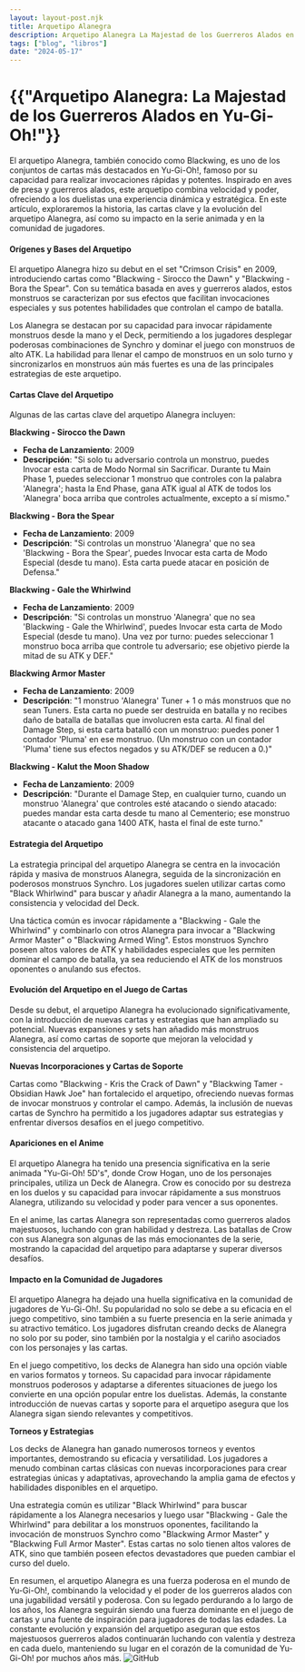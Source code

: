 ```yaml
---
layout: layout-post.njk
title: Arquetipo Alanegra
description: Arquetipo Alanegra La Majestad de los Guerreros Alados en Yu-Gi-Oh!
tags: ["blog", "libros"]
date: "2024-05-17"
---
```


# {{"Arquetipo Alanegra: La Majestad de los Guerreros Alados en Yu-Gi-Oh!"}}

El arquetipo Alanegra, también conocido como Blackwing, es uno de los conjuntos de cartas más destacados en Yu-Gi-Oh!, famoso por su capacidad para realizar invocaciones rápidas y potentes. Inspirado en aves de presa y guerreros alados, este arquetipo combina velocidad y poder, ofreciendo a los duelistas una experiencia dinámica y estratégica. En este artículo, exploraremos la historia, las cartas clave y la evolución del arquetipo Alanegra, así como su impacto en la serie animada y en la comunidad de jugadores.

#### Orígenes y Bases del Arquetipo

El arquetipo Alanegra hizo su debut en el set "Crimson Crisis" en 2009, introduciendo cartas como "Blackwing - Sirocco the Dawn" y "Blackwing - Bora the Spear". Con su temática basada en aves y guerreros alados, estos monstruos se caracterizan por sus efectos que facilitan invocaciones especiales y sus potentes habilidades que controlan el campo de batalla.

Los Alanegra se destacan por su capacidad para invocar rápidamente monstruos desde la mano y el Deck, permitiendo a los jugadores desplegar poderosas combinaciones de Synchro y dominar el juego con monstruos de alto ATK. La habilidad para llenar el campo de monstruos en un solo turno y sincronizarlos en monstruos aún más fuertes es una de las principales estrategias de este arquetipo.

#### Cartas Clave del Arquetipo

Algunas de las cartas clave del arquetipo Alanegra incluyen:

**Blackwing - Sirocco the Dawn**
- **Fecha de Lanzamiento**: 2009
- **Descripción**: "Si solo tu adversario controla un monstruo, puedes Invocar esta carta de Modo Normal sin Sacrificar. Durante tu Main Phase 1, puedes seleccionar 1 monstruo que controles con la palabra 'Alanegra'; hasta la End Phase, gana ATK igual al ATK de todos los 'Alanegra' boca arriba que controles actualmente, excepto a sí mismo."

**Blackwing - Bora the Spear**
- **Fecha de Lanzamiento**: 2009
- **Descripción**: "Si controlas un monstruo 'Alanegra' que no sea 'Blackwing - Bora the Spear', puedes Invocar esta carta de Modo Especial (desde tu mano). Esta carta puede atacar en posición de Defensa."

**Blackwing - Gale the Whirlwind**
- **Fecha de Lanzamiento**: 2009
- **Descripción**: "Si controlas un monstruo 'Alanegra' que no sea 'Blackwing - Gale the Whirlwind', puedes Invocar esta carta de Modo Especial (desde tu mano). Una vez por turno: puedes seleccionar 1 monstruo boca arriba que controle tu adversario; ese objetivo pierde la mitad de su ATK y DEF."

**Blackwing Armor Master**
- **Fecha de Lanzamiento**: 2009
- **Descripción**: "1 monstruo 'Alanegra' Tuner + 1 o más monstruos que no sean Tuners. Esta carta no puede ser destruida en batalla y no recibes daño de batalla de batallas que involucren esta carta. Al final del Damage Step, si esta carta batalló con un monstruo: puedes poner 1 contador 'Pluma' en ese monstruo. (Un monstruo con un contador 'Pluma' tiene sus efectos negados y su ATK/DEF se reducen a 0.)"

**Blackwing - Kalut the Moon Shadow**
- **Fecha de Lanzamiento**: 2009
- **Descripción**: "Durante el Damage Step, en cualquier turno, cuando un monstruo 'Alanegra' que controles esté atacando o siendo atacado: puedes mandar esta carta desde tu mano al Cementerio; ese monstruo atacante o atacado gana 1400 ATK, hasta el final de este turno."

#### Estrategia del Arquetipo

La estrategia principal del arquetipo Alanegra se centra en la invocación rápida y masiva de monstruos Alanegra, seguida de la sincronización en poderosos monstruos Synchro. Los jugadores suelen utilizar cartas como "Black Whirlwind" para buscar y añadir Alanegra a la mano, aumentando la consistencia y velocidad del Deck.

Una táctica común es invocar rápidamente a "Blackwing - Gale the Whirlwind" y combinarlo con otros Alanegra para invocar a "Blackwing Armor Master" o "Blackwing Armed Wing". Estos monstruos Synchro poseen altos valores de ATK y habilidades especiales que les permiten dominar el campo de batalla, ya sea reduciendo el ATK de los monstruos oponentes o anulando sus efectos.

#### Evolución del Arquetipo en el Juego de Cartas

Desde su debut, el arquetipo Alanegra ha evolucionado significativamente, con la introducción de nuevas cartas y estrategias que han ampliado su potencial. Nuevas expansiones y sets han añadido más monstruos Alanegra, así como cartas de soporte que mejoran la velocidad y consistencia del arquetipo.

**Nuevas Incorporaciones y Cartas de Soporte**

Cartas como "Blackwing - Kris the Crack of Dawn" y "Blackwing Tamer - Obsidian Hawk Joe" han fortalecido el arquetipo, ofreciendo nuevas formas de invocar monstruos y controlar el campo. Además, la inclusión de nuevas cartas de Synchro ha permitido a los jugadores adaptar sus estrategias y enfrentar diversos desafíos en el juego competitivo.

#### Apariciones en el Anime

El arquetipo Alanegra ha tenido una presencia significativa en la serie animada "Yu-Gi-Oh! 5D's", donde Crow Hogan, uno de los personajes principales, utiliza un Deck de Alanegra. Crow es conocido por su destreza en los duelos y su capacidad para invocar rápidamente a sus monstruos Alanegra, utilizando su velocidad y poder para vencer a sus oponentes.

En el anime, las cartas Alanegra son representadas como guerreros alados majestuosos, luchando con gran habilidad y destreza. Las batallas de Crow con sus Alanegra son algunas de las más emocionantes de la serie, mostrando la capacidad del arquetipo para adaptarse y superar diversos desafíos.

#### Impacto en la Comunidad de Jugadores

El arquetipo Alanegra ha dejado una huella significativa en la comunidad de jugadores de Yu-Gi-Oh!. Su popularidad no solo se debe a su eficacia en el juego competitivo, sino también a su fuerte presencia en la serie animada y su atractivo temático. Los jugadores disfrutan creando decks de Alanegra no solo por su poder, sino también por la nostalgia y el cariño asociados con los personajes y las cartas.

En el juego competitivo, los decks de Alanegra han sido una opción viable en varios formatos y torneos. Su capacidad para invocar rápidamente monstruos poderosos y adaptarse a diferentes situaciones de juego los convierte en una opción popular entre los duelistas. Además, la constante introducción de nuevas cartas y soporte para el arquetipo asegura que los Alanegra sigan siendo relevantes y competitivos.

**Torneos y Estrategias**

Los decks de Alanegra han ganado numerosos torneos y eventos importantes, demostrando su eficacia y versatilidad. Los jugadores a menudo combinan cartas clásicas con nuevas incorporaciones para crear estrategias únicas y adaptativas, aprovechando la amplia gama de efectos y habilidades disponibles en el arquetipo.

Una estrategia común es utilizar "Black Whirlwind" para buscar rápidamente a los Alanegra necesarios y luego usar "Blackwing - Gale the Whirlwind" para debilitar a los monstruos oponentes, facilitando la invocación de monstruos Synchro como "Blackwing Armor Master" y "Blackwing Full Armor Master". Estas cartas no solo tienen altos valores de ATK, sino que también poseen efectos devastadores que pueden cambiar el curso del duelo.

En resumen, el arquetipo Alanegra es una fuerza poderosa en el mundo de Yu-Gi-Oh!, combinando la velocidad y el poder de los guerreros alados con una jugabilidad versátil y poderosa. Con su legado perdurando a lo largo de los años, los Alanegra seguirán siendo una fuerza dominante en el juego de cartas y una fuente de inspiración para jugadores de todas las edades. La constante evolución y expansión del arquetipo aseguran que estos majestuosos guerreros alados continuarán luchando con valentía y destreza en cada duelo, manteniendo su lugar en el corazón de la comunidad de Yu-Gi-Oh! por muchos años más.
![GitHub](/img/yugioh_logo.png)
